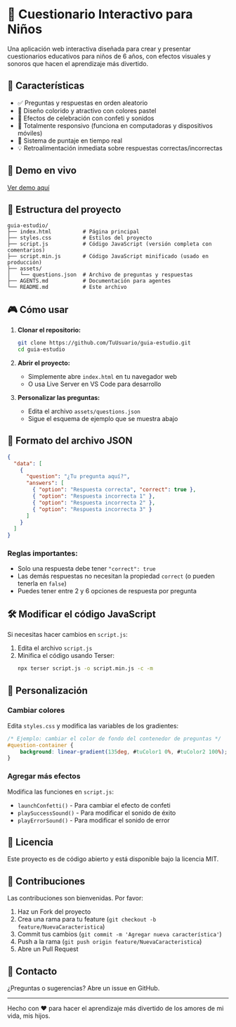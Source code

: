 # 🎯 Cuestionario Interactivo para Niños

Una aplicación web interactiva diseñada para crear y presentar cuestionarios educativos para niños de 6 años, con efectos visuales y sonoros que hacen el aprendizaje más divertido.

## 🌟 Características

- ✅ Preguntas y respuestas en orden aleatorio
- 🎨 Diseño colorido y atractivo con colores pastel
- 🎉 Efectos de celebración con confeti y sonidos
- 📱 Totalmente responsivo (funciona en computadoras y dispositivos móviles)
- 🔄 Sistema de puntaje en tiempo real
- 💡 Retroalimentación inmediata sobre respuestas correctas/incorrectas

## 🚀 Demo en vivo

[Ver demo aquí](https://edervargas.github.io/guia-estudio/)

## 📁 Estructura del proyecto

```
guia-estudio/
├── index.html          # Página principal
├── styles.css          # Estilos del proyecto
├── script.js           # Código JavaScript (versión completa con comentarios)
├── script.min.js       # Código JavaScript minificado (usado en producción)
├── assets/
│   └── questions.json  # Archivo de preguntas y respuestas
├── AGENTS.md           # Documentación para agentes
└── README.md           # Este archivo
```

## 🎮 Cómo usar

1. **Clonar el repositorio:**
   ```bash
   git clone https://github.com/TuUsuario/guia-estudio.git
   cd guia-estudio
   ```

2. **Abrir el proyecto:**
   - Simplemente abre `index.html` en tu navegador web
   - O usa Live Server en VS Code para desarrollo

3. **Personalizar las preguntas:**
   - Edita el archivo `assets/questions.json`
   - Sigue el esquema de ejemplo que se muestra abajo

## 📝 Formato del archivo JSON

```json
{
  "data": [
    {
      "question": "¿Tu pregunta aquí?",
      "answers": [
        { "option": "Respuesta correcta", "correct": true },
        { "option": "Respuesta incorrecta 1" },
        { "option": "Respuesta incorrecta 2" },
        { "option": "Respuesta incorrecta 3" }
      ]
    }
  ]
}
```

### Reglas importantes:
- Solo una respuesta debe tener `"correct": true`
- Las demás respuestas no necesitan la propiedad `correct` (o pueden tenerla en `false`)
- Puedes tener entre 2 y 6 opciones de respuesta por pregunta

## 🛠️ Modificar el código JavaScript

Si necesitas hacer cambios en `script.js`:

1. Edita el archivo `script.js`
2. Minifica el código usando Terser:
   ```bash
   npx terser script.js -o script.min.js -c -m
   ```

## 🎨 Personalización

### Cambiar colores
Edita `styles.css` y modifica las variables de los gradientes:

```css
/* Ejemplo: cambiar el color de fondo del contenedor de preguntas */
#question-container {
    background: linear-gradient(135deg, #tuColor1 0%, #tuColor2 100%);
}
```

### Agregar más efectos
Modifica las funciones en `script.js`:
- `launchConfetti()` - Para cambiar el efecto de confeti
- `playSuccessSound()` - Para modificar el sonido de éxito
- `playErrorSound()` - Para modificar el sonido de error

## 📄 Licencia

Este proyecto es de código abierto y está disponible bajo la licencia MIT.

## 🤝 Contribuciones

Las contribuciones son bienvenidas. Por favor:
1. Haz un Fork del proyecto
2. Crea una rama para tu feature (`git checkout -b feature/NuevaCaracteristica`)
3. Commit tus cambios (`git commit -m 'Agregar nueva característica'`)
4. Push a la rama (`git push origin feature/NuevaCaracteristica`)
5. Abre un Pull Request

## 📧 Contacto

¿Preguntas o sugerencias? Abre un issue en GitHub.

---

Hecho con ❤️ para hacer el aprendizaje más divertido de los amores de mi vida, mis hijos.
